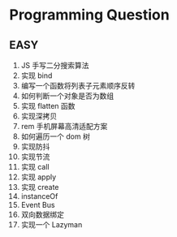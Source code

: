 # Programming Question

## EASY

1. JS 手写二分搜索算法
1. 实现 bind
1. 编写一个函数将列表子元素顺序反转
1. 如何判断一个对象是否为数组
1. 实现 flatten 函数
1. 实现深拷贝
1. rem 手机屏幕高清适配方案
1. 如何遍历一个 dom 树
1. 实现防抖
1. 实现节流
1. 实现 call
1. 实现 apply
1. 实现 create
1. instanceOf
1. Event Bus
1. 双向数据绑定
1. 实现一个 Lazyman
